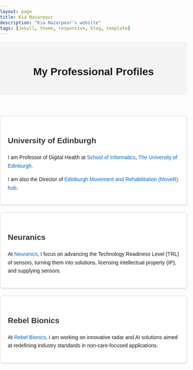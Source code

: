 ```yaml
---
layout: page
title: Kia Nazarpour
description: "Kia Nazarpour's website"
tags: [Jekyll, theme, responsive, blog, template]
---
```


<!DOCTYPE html>
<html lang="en">
<head>
    <meta charset="UTF-8">
    <meta name="viewport" content="width=device-width, initial-scale=1.0">
    <title>Profile Page</title>
    <style>
        body {
            font-family: Arial, sans-serif;
            margin: 0;
            padding: 0;
            line-height: 1.6;
        }
        header {
            background-color: #f4f4f4;
            padding: 20px;
            text-align: center;
        }
        section {
            margin: 20px auto;
            padding: 20px;
            max-width: 800px;
            border: 1px solid #ddd;
            border-radius: 8px;
            background-color: #fff;
            box-shadow: 0 2px 4px rgba(0, 0, 0, 0.1);
        }
        h2 {
            color: #333;
        }
        a {
            color: #0066cc;
            text-decoration: none;
        }
        a:hover {
            text-decoration: underline;
        }
    </style>
</head>
<body>

<header>
    <h1>My Professional Profiles</h1>
</header>

<section>
    <h2>University of Edinburgh</h2>
    <p>
        I am Professor of Digital Health at 
        <a href="https://www.ed.ac.uk/informatics" target="_blank">School of Informatics</a>, 
        <a href="https://www.ed.ac.uk/" target="_blank">The University of Edinburgh</a>.
    </p>
    <p>
        I am also the Director of 
        <a href="https://mover.ed.ac.uk" target="_blank">Edinburgh Movement and Rehabilitation (MoveR) hub</a>.
    </p>
</section>

<section>
    <h2>Neuranics</h2>
    <p>
        At <a href="https://neuranics.com" target="_blank">Neuranics</a>, I focus on advancing the Technology Readiness Level (TRL) of sensors, turning them into solutions, licensing intellectual property (IP), and supplying sensors.
    </p>
</section>

<section>
    <h2>Rebel Bionics</h2>
    <p>
        At <a href="https://rebelbionics.com" target="_blank">Rebel Bionics</a>, I am working on innovative radar and AI solutions aimed at redefining industry standards in non-care-focused applications.
    </p>
</section>

</body>
</html>


